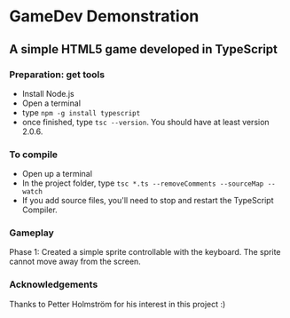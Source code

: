 # GameDev Demonstration
## A simple HTML5 game developed in TypeScript

### Preparation: get tools

- Install Node.js
- Open a terminal
- type `npm -g install typescript`
- once finished, type `tsc --version`. You should have at least version 2.0.6.

### To compile

- Open up a terminal
- In the project folder, type `tsc *.ts --removeComments --sourceMap --watch`
- If you add source files, you'll need to stop and restart the TypeScript Compiler.

### Gameplay

Phase 1: Created a simple sprite controllable with the keyboard. The sprite cannot
move away from the screen.

### Acknowledgements

Thanks to Petter Holmström for his interest in this project :)
